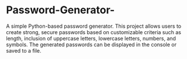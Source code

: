# Password-Generator-
A simple Python-based password generator. This project allows users to create strong, secure passwords based on customizable criteria such as length, inclusion of uppercase letters, lowercase letters, numbers, and symbols. The generated passwords can be displayed in the console or saved to a file. 
